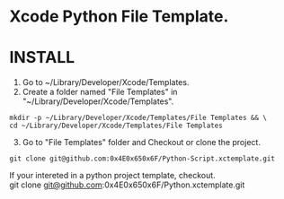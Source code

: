 Xcode Python File Template.
=============================================

# INSTALL

1. Go to ~/Library/Developer/Xcode/Templates.  
2. Create a folder named "File Templates" in "~/Library/Developer/Xcode/Templates".  

```
mkdir -p ~/Library/Developer/Xcode/Templates/File Templates && \
cd ~/Library/Developer/Xcode/Templates/File Templates
```

3. Go to "File Templates" folder and Checkout or clone the project.  

```
git clone git@github.com:0x4E0x650x6F/Python-Script.xctemplate.git
```

If your intereted in a python project template, checkout.  
git clone git@github.com:0x4E0x650x6F/Python.xctemplate.git